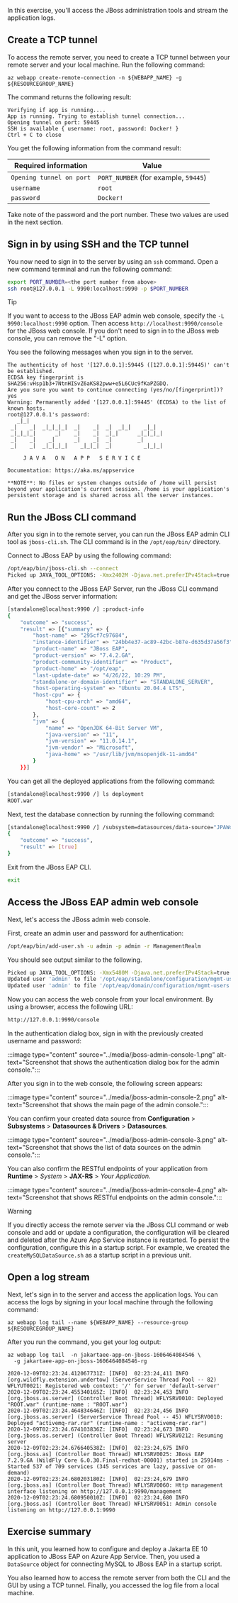 In this exercise, you'll access the JBoss administration tools and stream the application logs.

## Create a TCP tunnel

To access the remote server, you need to create a TCP tunnel between your remote server and your local machine. Run the following command:

```azcli
az webapp create-remote-connection -n ${WEBAPP_NAME} -g ${RESOURCEGROUP_NAME}
```

The command returns the following result:

```output
Verifying if app is running....
App is running. Trying to establish tunnel connection...
Opening tunnel on port: 59445
SSH is available { username: root, password: Docker! }
Ctrl + C to close
```

You get the following information from the command result:

|  Required information  |  Value  |
| ---- | ---- |
|  `Opening tunnel on port`  |  `PORT_NUMBER` (for example, `59445`)  |
|  `username`  |  `root`  |
|  `password`  |  `Docker!`  |

Take note of the password and the port number. These two values are used in the next section.

## Sign in by using SSH and the TCP tunnel

You now need to sign in to the server by using an `ssh` command. Open a new command terminal and run the following command:

```bash
export PORT_NUMBER=<the port number from above>
ssh root@127.0.0.1 -L 9990:localhost:9990 -p $PORT_NUMBER 
```

> [!TIP]
> If you want to access to the JBoss EAP admin web console, specify the `-L 9990:localhost:9990` option. Then access `http://localhost:9990/console` for the JBoss web console. If you don't need to sign in to the JBoss web console, you can remove the "-L" option.

You see the following messages when you sign in to the server.

```output
The authenticity of host '[127.0.0.1]:59445 ([127.0.0.1]:59445)' can't be established.
ECDSA key fingerprint is SHA256:vHsp1b3+7NtnHISvZ6aKS82pww+e5L6CUc9fKaPZGDQ.
Are you sure you want to continue connecting (yes/no/[fingerprint])? yes
Warning: Permanently added '[127.0.0.1]:59445' (ECDSA) to the list of known hosts.
root@127.0.0.1's password:
   _|_|
 _|    _|  _|_|_|_|  _|    _|  _|  _|_|    _|_|
 _|_|_|_|      _|    _|    _|  _|_|      _|_|_|_|
 _|    _|    _|      _|    _|  _|        _|
 _|    _|  _|_|_|_|    _|_|_|  _|          _|_|_|

     J A V A   O N   A P P   S E R V I C E

Documentation: https://aka.ms/appservice

**NOTE**: No files or system changes outside of /home will persist beyond your application's current session. /home is your application's persistent storage and is shared across all the server instances.
```

## Run the JBoss CLI command

After you sign in to the remote server, you can run the JBoss EAP admin CLI tool as `jboss-cli.sh`. The CLI command is in the `/opt/eap/bin/` directory.

Connect to JBoss EAP by using the following command:

```bash
/opt/eap/bin/jboss-cli.sh --connect
Picked up JAVA_TOOL_OPTIONS: -Xmx2402M -Djava.net.preferIPv4Stack=true 
```

After you connect to the JBoss EAP Server, run the JBoss CLI command and get the JBoss server information:

```bash
[standalone@localhost:9990 /] :product-info
{
    "outcome" => "success",
    "result" => [{"summary" => {
        "host-name" => "295cf7c97684",
        "instance-identifier" => "24bb4e37-ac89-42bc-b87e-d635d37a56f3",
        "product-name" => "JBoss EAP",
        "product-version" => "7.4.2.GA",
        "product-community-identifier" => "Product",
        "product-home" => "/opt/eap",
        "last-update-date" => "4/26/22, 10:29 PM",
        "standalone-or-domain-identifier" => "STANDALONE_SERVER",
        "host-operating-system" => "Ubuntu 20.04.4 LTS",
        "host-cpu" => {
            "host-cpu-arch" => "amd64",
            "host-core-count" => 2
        },
        "jvm" => {
            "name" => "OpenJDK 64-Bit Server VM",
            "java-version" => "11",
            "jvm-version" => "11.0.14.1",
            "jvm-vendor" => "Microsoft",
            "java-home" => "/usr/lib/jvm/msopenjdk-11-amd64"
        }
    }}]
```

You can get all the deployed applications from the following command:

```bash
[standalone@localhost:9990 /] ls deployment
ROOT.war
```

Next, test the database connection by running the following command:

```bash
[standalone@localhost:9990 /] /subsystem=datasources/data-source="JPAWorldDataSourceDS":test-connection-in-pool
{
    "outcome" => "success",
    "result" => [true]
}
```

Exit from the JBoss EAP CLI.

```bash
exit
```

## Access the JBoss EAP admin web console

Next, let's access the JBoss admin web console.

First, create an admin user and password for authentication:

```bash
/opt/eap/bin/add-user.sh -u admin -p admin -r ManagementRealm
```

You should see output similar to the following.

```bash
Picked up JAVA_TOOL_OPTIONS: -Xmx5480M -Djava.net.preferIPv4Stack=true
Updated user 'admin' to file '/opt/eap/standalone/configuration/mgmt-users.properties'
Updated user 'admin' to file '/opt/eap/domain/configuration/mgmt-users.properties'
```

Now you can access the web console from your local environment. By using a browser, access the following URL:

```html
http://127.0.0.1:9990/console
```

In the authentication dialog box, sign in with the previously created username and password:

:::image type="content" source="../media/jboss-admin-console-1.png" alt-text="Screenshot that shows the authentication dialog box for the admin console.":::

After you sign in to the web console, the following screen appears:

:::image type="content" source="../media/jboss-admin-console-2.png" alt-text="Screenshot that shows the main page of the admin console.":::

You can confirm your created data source from **Configuration** > **Subsystems** > **Datasources & Drivers** > **Datasources**.

:::image type="content" source="../media/jboss-admin-console-3.png" alt-text="Screenshot that shows the list of data sources on the admin console.":::

You can also confirm the RESTful endpoints of your application from **Runtime** > *System* > **JAX-RS** > *Your Application*.

:::image type="content" source="../media/jboss-admin-console-4.png" alt-text="Screenshot that shows RESTful endpoints on the admin console.":::

> [!WARNING]
> If you directly access the remote server via the JBoss CLI command or web console and add or update a configuration, the configuration will be cleared and deleted after the Azure App Service instance is restarted. To persist the configuration, configure this in a startup script. For example, we created the `createMySQLDataSource.sh` as a startup script in a previous unit.

## Open a log stream

Next, let's sign in to the server and access the application logs.
You can access the logs by signing in your local machine through the following command:

```azurecli
az webapp log tail --name ${WEBAPP_NAME} --resource-group ${RESOURCEGROUP_NAME}
```

After you run the command, you get your log output:

```output
az webapp log tail  -n jakartaee-app-on-jboss-1606464084546 \
  -g jakartaee-app-on-jboss-1606464084546-rg

2020-12-09T02:23:24.412067731Z: [INFO]  02:23:24,411 INFO  [org.wildfly.extension.undertow] (ServerService Thread Pool -- 82) WFLYUT0021: Registered web context: '/' for server 'default-server'
2020-12-09T02:23:24.455340165Z: [INFO]  02:23:24,453 INFO  [org.jboss.as.server] (Controller Boot Thread) WFLYSRV0010: Deployed "ROOT.war" (runtime-name : "ROOT.war")
2020-12-09T02:23:24.464834646Z: [INFO]  02:23:24,456 INFO  [org.jboss.as.server] (ServerService Thread Pool -- 45) WFLYSRV0010: Deployed "activemq-rar.rar" (runtime-name : "activemq-rar.rar")
2020-12-09T02:23:24.674103836Z: [INFO]  02:23:24,673 INFO  [org.jboss.as.server] (Controller Boot Thread) WFLYSRV0212: Resuming server
2020-12-09T02:23:24.676640538Z: [INFO]  02:23:24,675 INFO  [org.jboss.as] (Controller Boot Thread) WFLYSRV0025: JBoss EAP 7.2.9.GA (WildFly Core 6.0.30.Final-redhat-00001) started in 25914ms - Started 537 of 709 services (345 services are lazy, passive or on-demand)
2020-12-09T02:23:24.680203180Z: [INFO]  02:23:24,679 INFO  [org.jboss.as] (Controller Boot Thread) WFLYSRV0060: Http management interface listening on http://127.0.0.1:9990/management
2020-12-09T02:23:24.680950010Z: [INFO]  02:23:24,680 INFO  [org.jboss.as] (Controller Boot Thread) WFLYSRV0051: Admin console listening on http://127.0.0.1:9990
```

## Exercise summary

In this unit, you learned how to configure and deploy a Jakarta EE 10 application to JBoss EAP on Azure App Service. Then, you used a `DataSource` object for connecting MySQL to JBoss EAP in a startup script.

You also learned how to access the remote server from both the CLI and the GUI by using a TCP tunnel. Finally, you accessed the log file from a local machine.

